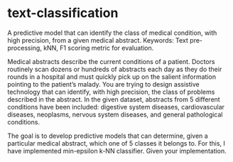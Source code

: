 # text-classification
A predictive model that can identify the class of medical condition, with high precision, from a given medical abstract. Keywords: Text pre-processing, kNN, F1 scoring metric for evaluation.

Medical abstracts describe the current conditions of a patient. Doctors routinely scan dozens or hundreds of abstracts each day as they do their rounds in a hospital and must quickly pick up on the salient information pointing to the patient’s malady. You are trying to design assistive technology that can identify, with high precision, the class of problems described in the abstract. In the given dataset, abstracts from 5 different conditions have been included: digestive system diseases, cardiovascular diseases, neoplasms, nervous system diseases, and general pathological conditions.

The goal is to develop predictive models that can determine, given a particular medical abstract, which one of 5 classes it belongs to. For this, I have implemented min-epsilon k-NN classifier. Given your implementation.
